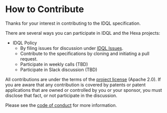 
# How to Contribute

Thanks for your interest in contributing to the IDQL specification. 

There are several ways you can participate in IDQL and the Hexa projects:
* IDQL Policy
  * By filing issues for discussion under [IDQL Issues](https://github.com/idql-org/IDQL-specs/issues).
  * Contribute to the specifications by cloning and initiating a pull request.
  * Participate in weekly calls (TBD)
  * Participate in Slack discussion (TBD)

All contributions are under the terms of the [project license](LICENSE)
(Apache 2.0). If you are aware that any contribution is covered by patents or patent applications that are owned 
or controlled by you or your sponsor, you must disclose that fact, or not participate in the discussion.

Please see the [code of conduct](CODE_OF_CONDUCT.md) for more information.



